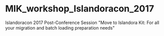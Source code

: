 # MIK_workshop_Islandoracon_2017
Islandoracon 2017 Post-Conference Session "Move to Islandora Kit: For all your migration and batch loading preparation needs"
